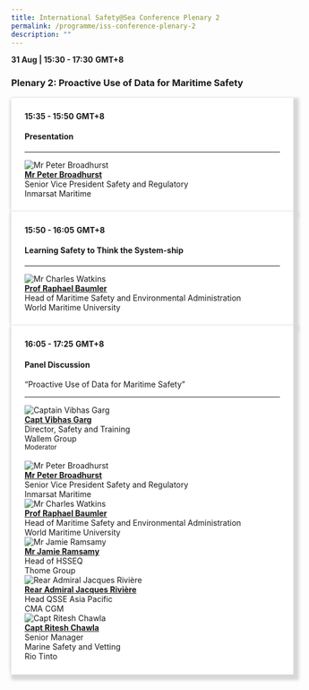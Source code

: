 ```yaml
---
title: International Safety@Sea Conference Plenary 2
permalink: /programme/iss-conference-plenary-2
description: ""
---
```

<section>
	<div>
  <b>31 Aug | 15:30 - 17:30</b>&nbsp;<b>GMT+8</b>
  <h3>Plenary 2: Proactive Use of Data for Maritime Safety</h3>
</div>

<section>
<div class="bp-container is-fluid">
<div class="row">
<div class="col is-full">
<div class="row">
<div class="col is-12">
<div class="border bg-light h-100 position-relative">
<div class="p-4">
<div class="programme-time"><strong>15:35 - 15:50</strong>&nbsp;<strong>GMT+8</strong></div>
<h4 class="programme-title">Presentation</h4>

<hr class="my-3 border-primary" />
<div class="speakers px-2">
<div class="row">
<div class="col is-6 prog-speaker">
<div class="row">
<div class="col is-4"><img class="speaker-image mb-4" src="/images/Speakers/Peter Broadhurst.png" alt="Mr Peter Broadhurst" /></div>
<div class="col is-8">
<div class="speaker-name text-ellipsis"><a class="speaker-name text-ellipsis" href="/speakers/mr-peter-broadhurst" rel="noopener"><strong>
Mr Peter Broadhurst</strong></a></div>
<div class="text-ellipsis speaker-position">Senior Vice President Safety and Regulatory</div>
<div class="text-ellipsis speaker-company">Inmarsat Maritime</div>
</div>
</div>
</div>
</div>
</div>
</div>
</div>
</div>
</div>
</div>
</div>
</div>
</section>

<section>
<div class="bp-container is-fluid">
<div class="row">
<div class="col is-full">
<div class="row">
<div class="col is-12">
<div class="border bg-light h-100 position-relative">
<div class="p-4">
<div class="programme-time"><strong>15:50 - 16:05</strong>&nbsp;<strong>GMT+8</strong></div>
<h4 class="programme-title">Learning Safety to Think the System-ship</h4>

<hr class="my-3 border-primary" />
<div class="speakers px-2">
<div class="row">
<div class="col is-6 prog-speaker">
<div class="row">
<div class="col is-4"><img class="speaker-image mb-4" src="/images/Speakers/Raphael Baumler.png" alt="Mr Charles Watkins" /></div>
<div class="col is-8">
<div class="speaker-name text-ellipsis"><a class="speaker-name text-ellipsis" href="/speakers/prof-raphael-baumler" rel="noopener"><strong>Prof Raphael Baumler</strong></a></div>
<div class="text-ellipsis speaker-position">Head of Maritime Safety and Environmental Administration</div>
<div class="text-ellipsis speaker-company">World Maritime University</div>
</div>
</div>
</div>
</div>
</div>
</div>
</div>
</div>
</div>
</div>
</div>
</div>
</section>

<section>
<div class="bp-container is-fluid">
<div class="row">
<div class="col is-full">
<div class="row">
<div class="col is-12">
<div class="border bg-light h-100 position-relative">
<div class="p-4">
<div class="programme-time"><strong>16:05 - 17:25</strong>&nbsp;<strong>GMT+8</strong></div>
<h4 class="programme-title">Panel Discussion</h4>
“Proactive Use of Data for Maritime Safety”
<hr class="my-3 border-primary" />
<div class="speakers px-2">
<div class="row">
<div class="col is-6 prog-speaker">
<div class="row">
<div class="col is-4"><img class="speaker-image mb-4" src="/images/Speakers/Vibhas Garg.png" alt="Captain Vibhas Garg" /></div>
<div class="col is-8">
<div class="speaker-name text-ellipsis"><a class="speaker-name text-ellipsis" href="/speakers/captain-yves-vandenborn" rel="noopener"><strong>Capt Vibhas Garg</strong></a></div>
<div class="text-ellipsis speaker-position">Director, Safety and Training</div>
<div class="text-ellipsis speaker-company">Wallem Group</div>
<div class="speaker-role text-ellipsis text-muted"><small>Moderator</small></div>
</div>
</div>
</div>
<div class="col is-6 prog-speaker">&nbsp;</div>
</div>

<div class="row">
<div class="col is-6 prog-speaker">
<div class="row">
<div class="col is-4"><img class="speaker-image mb-4" src="/images/Speakers/Peter Broadhurst.png" alt="Mr Peter Broadhurst" /></div>
<div class="col is-8">
<div class="speaker-name text-ellipsis"><a class="speaker-name text-ellipsis" href="/speakers/mr-peter-broadhurst" rel="noopener"><strong>
Mr Peter Broadhurst</strong></a></div>
<div class="text-ellipsis speaker-position">Senior Vice President Safety and Regulatory</div>
<div class="text-ellipsis speaker-company">Inmarsat Maritime</div>
</div>
</div>
</div>
<div class="col is-6 prog-speaker">
<div class="row">
<div class="col is-4"><img class="speaker-image mb-4" src="/images/Speakers/Raphael Baumler.png" alt="Mr Charles Watkins" /></div>
<div class="col is-8">
<div class="speaker-name text-ellipsis"><a class="speaker-name text-ellipsis" href="/speakers/prof-raphael-baumler" rel="noopener"><strong>Prof Raphael Baumler</strong></a></div>
<div class="text-ellipsis speaker-position">Head of Maritime Safety and Environmental Administration</div>
<div class="text-ellipsis speaker-company">World Maritime University</div>
</div>
</div>
</div>
</div>

<div class="row">
<div class="col is-6 prog-speaker">
<div class="row">
<div class="col is-4"><img class="speaker-image mb-4" src="/images/speakers/ramsamy.png" alt="Mr Jamie Ramsamy" /></div>
<div class="col is-8">
<div class="speaker-name text-ellipsis"><a class="speaker-name text-ellipsis" href="/speakers/mr-jamie-ramsamy" rel="noopener"><strong>Mr Jamie Ramsamy</strong></a></div>
<div class="text-ellipsis speaker-position">Head of HSSEQ</div>
<div class="text-ellipsis speaker-company">Thome Group</div>
</div>
</div>
</div>
<div class="col is-6 prog-speaker">
<div class="row">
<div class="col is-4"><img class="speaker-image mb-4" src="/images/Speakers/Jacques RivieĚre.png" alt="
Rear Admiral Jacques Rivière" /></div>
<div class="col is-8">
<div class="speaker-name text-ellipsis"><a class="speaker-name text-ellipsis" href="/speakers/rear-admiral-jacques-riviere" rel="noopener"><strong>
Rear Admiral Jacques Rivière</strong></a></div>
<div class="text-ellipsis speaker-position">Head QSSE Asia Pacific</div>
<div class="text-ellipsis speaker-company">CMA CGM</div>
</div>
</div>
</div>
</div>
<div class="row">
<div class="col is-6 prog-speaker">
<div class="row">
<div class="col is-4"><img class="speaker-image mb-4" src="/images/Speakers/Ritesh_Chawla.png" alt="Capt Ritesh Chawla" /></div>
<div class="col is-8">
<div class="speaker-name text-ellipsis"><a class="speaker-name text-ellipsis" href="/speakers/captain-ritesh-chawla" rel="noopener"><strong>Capt Ritesh Chawla</strong></a></div>
<div class="text-ellipsis speaker-position">Senior Manager</div>
<div class="text-ellipsis speaker-company">Marine Safety and Vetting<br>Rio Tinto</div>
</div>
</div>
</div>
</div>
</div>
</div>
</div>
</div>
</div>
</div>
</div>
</div>
</section>






<style type="text/css"> 
    .is-left{
      text-align: left;
    }
    .content h4{
      font-weight: 500; 
      color: #337B9A !important;
      margin-top: 1rem;
    }
    .bg-light {
      background-color: #fff !important;
      box-shadow: 5px 5px 5px 5px rgb(215 215 215), -5px 0 6px -4px rgb(215 215 215);
    }
    .p-4 {
      padding: 1.5rem!important;
    }
  .content a {text-decoration:none;}
	.content h3 { margin-top: 1rem;}
</style>